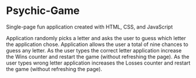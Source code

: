# Psychic-Game

Single-page fun application created with HTML, CSS, and JavaScript

Application randomly picks a letter and asks the user to guess which letter the application chose. Application allows the user a total of nine chances to guess any letter.
As the user types the correct letter application increase the Wins counter and restart the game (without refreshing the page). 
As the user types wrong letter application increases the Losses counter and restart the game (without refreshing the page).
